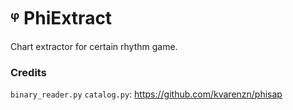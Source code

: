 # ᵠ PhiExtract

Chart extractor for certain rhythm game.

### Credits

`binary_reader.py` `catalog.py`: https://github.com/kvarenzn/phisap